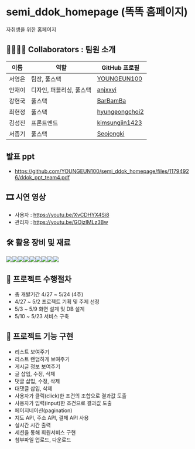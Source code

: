 # semi_ddok_homepage (똑똑 홈페이지)
자취생을 위한 홈페이지
## 👨‍👩‍👦‍👦 Collaborators : 팀원 소개
| 이름       | 역할           | GitHub 프로필                               |
|------------|----------------|---------------------------------------------|
| 서영은     | 팀장, 풀스택    | [YOUNGEUN100](https://github.com/YOUNGEUN100) |
| 안재이     | 디자인, 퍼블리싱, 풀스택   | [anjxxyi](https://github.com/anjxxyi) |
| 강현국     | 풀스택          | [BarBamBa](https://github.com/BarBamBa) |
| 최현정     | 풀스택          | [hyungeongchoi2](https://github.com/hyungeongchoi2) |
| 김성진     | 프론트엔드      | [kimsungjin1423](https://github.com/kimsungjin1423) |
| 서종기     | 풀스택          | [Seojongki](https://github.com/Seojongki) |

## 발표 ppt
- https://github.com/YOUNGEUN100/semi_ddok_homepage/files/11794926/ddok_ppt_team4.pdf
## 🎞 시연 영상
- 사용자 : https://youtu.be/XvCDHYX4Si8
- 관리자 : https://youtu.be/GOjzIMLz3Bw
## 🛠 활용 장비 및 재료
<div style="display: flex; flex-direction: row;">
<img src="https://img.shields.io/badge/HTML5-3DDC84?style=flat-square&logo=html&logoColor=white"/>
<img src="https://img.shields.io/badge/CSS3-3DDC84?style=flat-square&logo=css&logoColor=white"/>
<img src="https://img.shields.io/badge/JavaScript-3DDC84?style=flat-square&logo=JavaScript&logoColor=white"/>
<img src="https://img.shields.io/badge/jQuery-3DDC84?style=flat-square&logo=jQuery&logoColor=white"/>
<img src="https://img.shields.io/badge/Vue.js-3DDC84?style=flat-square&logo=Vue.js&logoColor=white"/>
<img src="https://img.shields.io/badge/Java-3DDC84?style=flat-square&logo=Java&logoColor=white"/>
<img src="https://img.shields.io/badge/MySql-3DDC84?style=flat-square&logo=MySql&logoColor=white"/>
<img src="https://img.shields.io/badge/SpringBoot-3DDC84?style=flat-square&logo=SpringBoot&logoColor=white"/>
<img src="https://img.shields.io/badge/MyBatis-3DDC84?style=flat-square&logo=MyBatis&logoColor=white"/>
</div>

## 📑 프로젝트 수행절차
- 총 개발기간 4/27 ~ 5/24 (4주)
- 4/27 ~ 5/2 프로젝트 기획 및 주제 선정
- 5/3 ~ 5/9 화면 설계 및 DB 설계
- 5/10 ~ 5/23 서비스 구축
## 📌 프로젝트 기능 구현
- 리스트 보여주기
- 리스트 랜덤하게 보여주기
- 게시글 정보 보여주기
- 글 삽입, 수정, 삭제
- 댓글 삽입, 수정, 삭제
- 대댓글 삽입, 삭제
- 사용자가 클릭(click)한 조건의 조합으로 결과값 도출
- 사용자가 입력(input)한 조건으로 결과값 도출
- 페이지네이션(pagination)
- 지도 API, 주소 API, 결제 API 사용
- 실시간 시간 출력
- 세션을 통해 회원서비스 구현
- 첨부파일 업로드, 다운로드
## 

